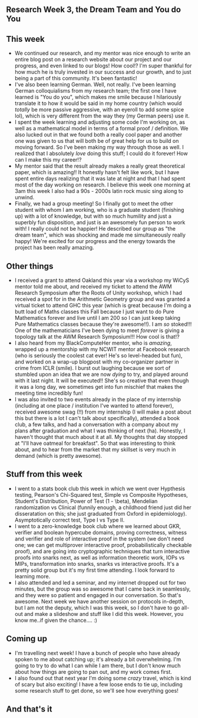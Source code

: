 ## Research Week 3, the Dream Team and You do You

## This week
- We continued our research, and my mentor was nice enough to write an entire blog post on a research website about
our project and our progress, and even linked to our blogs! How cool!? I'm super thankful for how much he is truly
invested in our success and our growth, and to just being a part of this community. It's been fantastic!
- I've also been learning German. Well, not really. I've been learning German colloquialisms from my research team; the first one I have learned
is "You do you", which makes me smile because I hilariously translate it to how it would be said in my home country (which
would *totally* be more passive aggressive, with an eyeroll to add some spice lol), which is very 
different from the way they (my German peers) use it.
- I spent the week learning and adjusting some code I'm working on, as well as a mathematical model in terms of a formal proof
/ definition. We also lucked out in that we found both a really cool paper and another one was given to us that will both
be of great help for us to build on moving forward. So I've been making my way through those as well.
I realized that I absolutely *love* doing this stuff; I could do it forever! How can I make this my career!? 
- My mentor said that the result already makes a really great theoretical paper, which is amazing!! It honestly hasn't felt like
work, but I have spent entire days realizing that it was late at night and that I had spent most of the day working on research.
I believe this week one morning at 3am this week I also had a 90s - 2000s latin rock music sing along to unwind.
- Finally, we had a group meeting! So I finally got to meet the other student with whom I am working, who is a graduate student
(finishing up) with a lot of knowledge, but with so much humility and just a superbly fun disposition, 
and just is an awesomely fun person to work with! I really could not be happier! He described our group as "the dream team", which
was shocking and made me simultaneously really happy! We're excited for our progress and the energy towards the project has been
really amazing.

## Other things
- I received a grant to attend Oakland this year via a workshop my WiCyS mentor told me about, and received my ticket to attend
the AWM Research Symposium after the Roots of Unity workshop, which I had received a spot for in the Arithmetic Geometry group
and was granted a virtual ticket to attend GHC this year (which is great because I'm doing a butt load of Maths classes this Fall
because I just want to do Pure Mathematics forever and live until I am 200 so I can just keep taking Pure Mathematics classes
because they're awesome!!). 
I am *so* stoked!!! One of the mathematicians I've been dying to meet *forever* is giving a topology talk at the AWM
Research Symposium!!! How cool is that!?
- I also heard from my BlackComputeHer mentor, who is *amazing*, wrapped up a mentorship with my NCWIT mentor at Facebook research
(who is seriously the coolest cat ever! He's so level-headed but fun), 
and worked on a wrap-up blogpost with my co-organizer partner in crime from ICLR (smile). I burst out laughing because we sort of 
stumbled upon an idea that we are now *dying* to try, and played around with it last night. It will be executed!! She's so creative
that even though it was a long day, we sometimes get into fun mischief that makes the meeting time incredibly fun!
- I was also invited to two events already in the place of my internship (including at one place / institution I've wanted to attend forever), 
received awesome swag (!!) from my internship (I will make a post about this but there is a lot I can't talk about specifically),
attended a book club, a few talks, and had a conversation with a company about my plans after graduation and what I was thinking
of next (ha). Honestly, I haven't thought that much about it at all. My thoughts that day stopped at "I'll have oatmeal for breakfast".
So that was interesting to think about, and to hear from the market that my skillset is very much in demand (which is pretty awesome).

## Stuff from this week
- I went to a stats book club this week in which we went over Hypthesis testing, Pearson's Chi-Squared test, Simple vs
Composite Hypotheses, Student's Distribution, Power of Test (1 - \beta), Mendelian randomization vs Clinical (funnily
enough, a childhood friend just did her disseratation on this; she just graduated from Oxford in epidemiology).
Asymptotically correct test, Type I vs Type II.
- I went to a zero-knowledge book club where we learned about GKR, verifier and boolean hypercube domains, proving
correctness, witness and verifier and role of interactive proof in the system (we don't need one; we can get
multiprover interactive proof, probabilistically checkable proof), and are going into cryptographic techniques
that turn interactive proofs into snarks next, as well as information theoretic work, IOPs vs MIPs, transformation
into snarks, snarks vs interactive proofs. It's a pretty solid group but it's my first time attending. I look forward
to learning more.
- I also attended and led a seminar, and my internet dropped out for two minutes, but the group was so awesome that
I came back in seamlessly, and they were so patient and engaged in our conversation. So that's awesome. Next week we
have another session on protocols in-depth, but I am not the deputy, which I was this week, so I don't have to go all-out
and make a slideshow and stuff like I did this week. However, you know me..if given the chance.... :)

## Coming up
- I'm travelling next week! I have a bunch of people who have already spoken to me about catching up; it's already a bit overwhelming.
I'm going to try to do what I can while I am there, but I don't know much about how things are going to pan out, and my work comes first.
-  I also found out that next year I'm doing some *crazy* travel, which is kind of scary but
also exciting! I have a few loose ends to tie up, including some research stuff to get done, so we'll see how everything goes!

## And that's it
